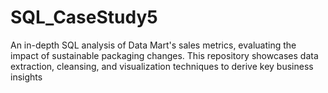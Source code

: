 # SQL_CaseStudy5
An in-depth SQL analysis of Data Mart's sales metrics, evaluating the impact of sustainable packaging changes. This repository showcases data extraction, cleansing, and visualization techniques to derive key business insights
